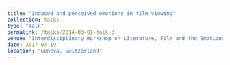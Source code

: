 ```yaml
---
title: "Induced and perceived emotions in film viewing"
collection: talks
type: "Talk"
permalink: /talks/2014-03-01-talk-3
venue: "Interdisciplinary Workshop on Literature, Film and the Emotions, University of Geneva"
date: 2017-07-19
location: "Geneva, Switzerland"
---
```

